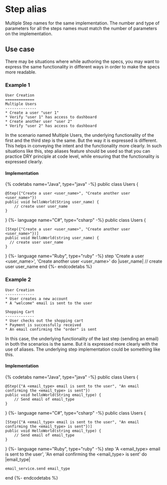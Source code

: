 # Step alias

Multiple Step names for the same implementation. The number and type of parameters for all the steps names must match the number of parameters on the implementation.

## Use case
There may be situations where while authoring the specs, you may want to express the same functionality in different ways in order to make the specs more readable.

### Example 1

```
User Creation
=============
Multiple Users
--------------
* Create a user "user 1"
* Verify "user 1" has access to dashboard
* Create another user "user 2"
* Verify "user 2" has access to dashboard
```

In the scenario named Multiple Users, the underlying functionality of the first and the third step is the same. But the way it is expressed is different. This helps in conveying the intent and the functionality more clearly. In such situations like this, step aliases feature should be used so that you can practice DRY principle at code level, while ensuring that the functionality is expressed clearly.

#### Implementation

{% codetabs name="Java", type="java" -%}
public class Users {

    @Step({"Create a user <user_name>", "Create another user <user_name>"})
    public void helloWorld(String user_name) {
        // create user user_name
    }
}
{%- language name="C#", type="csharp" -%}
public class Users {

    [Step({"Create a user <user_name>", "Create another user <user_name>"})]
    public void HelloWorld(string user_name) {
      // create user user_name
    }
}
{%- language name="Ruby", type="ruby" -%}
step 'Create a user <user_name>',
     'Create another user <user_name>' do |user_name|
     // create user user_name
end
{%- endcodetabs %}


### Example 2
```
User Creation
-------------
* User creates a new account
* A "welcome" email is sent to the user

Shopping Cart
-------------
* User checks out the shopping cart
* Payment is successfully received
* An email confirming the "order" is sent
```

In this case, the underlying functionality of the last step (sending an email) in both the scenarios is the same. But it is expressed more clearly with the use of aliases. The underlying step implementation could be something like this.

#### Implementation

{% codetabs name="Java", type="java" -%}
public class Users {

    @Step({"A <email_type> email is sent to the user", "An email confirming the <email_type> is sent"})
    public void helloWorld(String email_type) {
        // Send email of email_type
    }
}
{%- language name="C#", type="csharp" -%}
public class Users {

    [Step({"A <email_type> email is sent to the user", "An email confirming the <email_type> is sent"})]
    public void HelloWorld(string email_type) {
        // Send email of email_type
    }
}
{%- language name="Ruby", type="ruby" -%}
step 'A <email_type> email is sent to the user',
     'An email confirming the <email_type> is sent' do |email_type|

    email_service.send email_type

end
{%- endcodetabs %}
